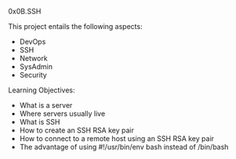 0x0B.SSH

This project entails the following aspects:

* DevOps
* SSH
* Network
* SysAdmin
* Security

Learning Objectives:

* What is a server
* Where servers usually live
* What is SSH
* How to create an SSH RSA key pair
* How to connect to a remote host using an SSH RSA key pair
* The advantage of using #!/usr/bin/env bash instead of /bin/bash
